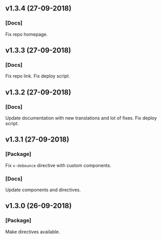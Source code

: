 ## v1.3.4 (27-09-2018)

### [Docs]

Fix repo homepage.

## v1.3.3 (27-09-2018)

### [Docs]

Fix repo link.
Fix deploy script.

## v1.3.2 (27-09-2018)

### [Docs]

Update documentation with new translations and lot of fixes.
Fix deploy script.

## v1.3.1 (27-09-2018)

### [Package]

Fix `v-debounce` directive with custom components.

### [Docs]

Update components and directives.

## v1.3.0 (26-09-2018)

### [Package]

Make directives available.

